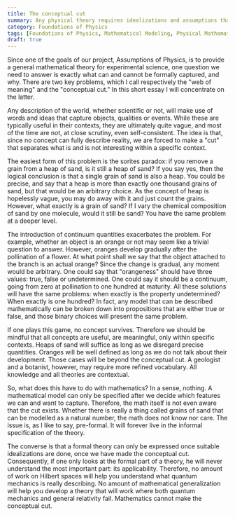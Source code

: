 ```yaml
---
title: The conceptual cut
summary: Any physical theory requires idealizations and assumptions that are hidden in the math
category: Foundations of Physics
tags: [Foundations of Physics, Mathematical Modeling, Physical Mathematics]
draft: true
---
```


Since one of the goals of our project, Assumptions of Physics, is to provide a general mathematical theory for experimental science, one question we need to answer is exactly what can and cannot be formally captured, and why. There are two key problems, which I call respectively the "web of meaning" and the "conceptual cut." In this short essay I will concentrate on the latter.

Any description of the world, whether scientific or not, will make use of words and ideas that capture objects, qualities or events. While these are typically useful in their contexts, they are ultimately quite vague, and most of the time are not, at close scrutiny, even self-consistent. The idea is that, since no concept can fully describe reality, we are forced to make a "cut" that separates what is and is not interesting within a specific context.

The easiest form of this problem is the sorites paradox: if you remove a grain from a heap of sand, is it still a heap of sand? If you say yes, then the logical conclusion is that a single grain of sand is also a heap. You could be precise, and say that a heap is more than exactly one thousand grains of sand, but that would be an arbitrary choice. As the concept of heap is hopelessly vague, you may do away with it and just count the grains. However, what exactly is a grain of sand? If I vary the chemical composition of sand by one molecule, would it still be sand? You have the same problem at a deeper level.

The introduction of continuum quantities exacerbates the problem. For example, whether an object is an orange or not may seem like a trivial question to answer. However, oranges develop gradually after the pollination of a flower. At what point shall we say that the object attached to the branch is an actual orange? Since the change is gradual, any moment would be arbitrary. One could say that "orangeness" should have three values: true, false or undetermined. One could say it should be a continuum, going from zero at pollination to one hundred at maturity. All these solutions will have the same problems: when exactly is the property undetermined? When exactly is one hundred? In fact, any model that can be described mathematically can be broken down into propositions that are either true or false, and those binary choices will present the same problem.

If one plays this game, no concept survives. Therefore we should be mindful that all concepts are useful, are meaningful, only within specific contexts. Heaps of sand will suffice as long as we disregard precise quantities. Oranges will be well defined as long as we do not talk about their development. Those cases will be beyond the conceptual cut. A geologist and a botanist, however, may require more refined vocabulary. All knowledge and all theories are contextual.

So, what does this have to do with mathematics? In a sense, nothing. A mathematical model can only be specified after we decide which features we can and want to capture. Therefore, the math itself is not even aware that the cut exists. Whether there is really a thing called grains of sand that can be modelled as a natural number, the math does not know nor care. The issue is, as I like to say, pre-formal. It will forever live in the informal specification of the theory.

The converse is that a formal theory can only be expressed once suitable idealizations are done, once we have made the conceptual cut. Consequently, if one only looks at the formal part of a theory, he will never understand the most important part: its applicability. Therefore, no amount of work on Hilbert spaces will help you understand what quantum mechanics is really describing. No amount of mathematical generalization will help you develop a theory that will work where both quantum mechanics and general relativity fail. Mathematics cannot make the conceptual cut.

